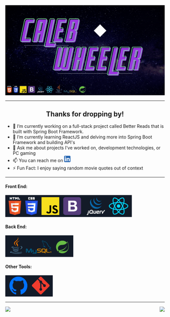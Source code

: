 
<img src="https://github.com/CalebEWheeler/CalebEWheeler/blob/main/readme_images/header.gif">

---

<h2 align="center">Thanks for dropping by!</h2>

* 🔭 I’m currently working on a full-stack project called Better Reads that is built with Spring Boot Framework.
* 🌱 I’m currently learning ReactJS and delving more into Spring Boot Framework and building API's
* 💬 Ask me about projects I've worked on, development technologies, or PC gaming
* 📫 You can reach me on <a href="https://www.linkedin.com/in/cew32/"><img width="20" src="https://github.com/CalebEWheeler/CalebEWheeler/blob/main/readme_images/linkedIn.png"></a>
* ⚡  Fun Fact: I enjoy saying random movie quotes out of context

---
#### Front End:
<img src="https://github.com/CalebEWheeler/CalebEWheeler/blob/main/readme_images/front-end.png" width="400">

#### Back End:
<img src="https://github.com/CalebEWheeler/CalebEWheeler/blob/main/readme_images/back-end.png" width="215">

#### Other Tools:
<img src="https://github.com/CalebEWheeler/CalebEWheeler/blob/main/readme_images/other-tools.png" width="150">

---

<img align="left" src="https://github-readme-stats.vercel.app/api?username=calebewheeler&&show_icons=true&title_color=76D2A2&icon_color=76D2A2&text_color=ffffff&bg_color=4e157f" height="200">

<img align="right" src="https://github-readme-stats.vercel.app/api/top-langs?username=calebewheeler&&show_icons=true&title_color=76D2A2&icon_color=76D2A2&text_color=daf7dc&bg_color=4e157f" height="200">
 
